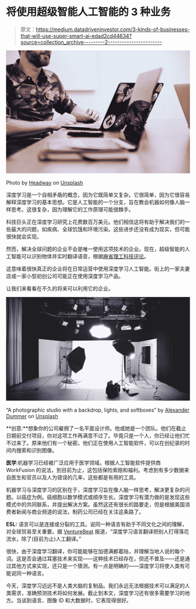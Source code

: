 # 将使用超级智能人工智能的 3 种业务

> 原文：<https://medium.datadriveninvestor.com/3-kinds-of-businesses-that-will-use-super-smart-ai-edad2cd44634?source=collection_archive---------2----------------------->

![](img/977d05adab695c318ac8f833a278215e.png)

Photo by [Headway](https://unsplash.com/@headwayio?utm_source=medium&utm_medium=referral) on [Unsplash](https://unsplash.com?utm_source=medium&utm_medium=referral)

深度学习是一个自相矛盾的概念，因为它既简单又复杂。它很简单，因为它很容易解释深度学习的基本思想。它是人工智能的一个分支，旨在教会机器如何像人脑一样思考。这很复杂，因为理解它的工作原理可能很棘手。

科技巨头正在深度学习研究上花费数百万美元。他们相信这将有助于解决我们的一些最大的问题，如疾病、全球饥饿和环境污染。这些进步还没有成为现实，但可能很快就会实现。

然而，解决全球问题的企业不会是唯一使用这项技术的企业。现在，超级智能的人工智能可以识别物体并实时翻译语音，根据[麻省理工科技评论](https://www.technologyreview.com/s/513696/deep-learning/)。

这意味着很快真正的企业将在日常运营中使用深度学习人工智能。街上的一家夫妻店或一家小型初创公司可能正在使用深度学习产品。

让我们来看看在不久的将来可以利用它的企业。

![](img/b68e149910a258a6e73af854773aea99.png)

“A photographic studio with a backdrop, lights, and softboxes” by [Alexander Dummer](https://unsplash.com/@4dgraphic?utm_source=medium&utm_medium=referral) on [Unsplash](https://unsplash.com?utm_source=medium&utm_medium=referral)

**创意:**想象你的公司雇佣了一名平面设计师。他或她是一个团队。他们在截止日期前交付项目，你对这项工作再满意不过了。毕竟只是一个人，你已经让他们忙不过来了。原来他们有一个秘密。他们正在使用人工智能软件，可以在创纪录的时间内搜索和识别图像。

**医学**:机器学习已经被广泛应用于医学领域。根据人工智能软件提供商 WorkFusion 的说法，到目前为止，这包括保险索赔和福利。考虑到有多少数据来自医生和官员以及人为错误的几率，这些都是有用的工具。

机器学习与深度学习的区别在于，深度学习旨在像人脑一样思考，解决更复杂的问题。以癌症为例。癌细胞以数学模式或顺序生长。深度学习有潜力做的是发现这些模式中的共同联系，并提出解决方案。虽然这还有很长的路要走，但是根据美国消费者新闻与商业频道的说法，制药公司已经在关注这条路了。

**ESL:** 语言可以是连接或分裂的工具。说同一种语言有助于不同文化之间的理解，对全球贸易至关重要。据 [VentureBeat](https://venturebeat.com/2018/01/23/4-deep-learning-breakthroughs-business-leaders-should-understand/) 报道，“深度学习语言翻译把别人打得落花流水，除了(目前为止)人工翻译。”

很快，由于深度学习翻译，你可能能够在加德满都着陆，并理解当地人说的每个词。这是否会通过耳塞技术来实现——这种技术已经存在，但还不普及——还是通过其他方式来实现，还只是一个猜测。有一点是明确的——深度学习将使人类有可能说同一种语言。

今天，深度学习远远不是人类大脑的复制品。我们永远无法根据技术可以满足的人类需求，准确预测技术将如何发展。截止到本文，深度学习还有很多需要学习的地方。当谈到语言、图像 ID 和大数据时，它表现得很好。